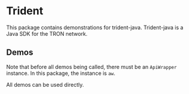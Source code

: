 # Trident

This package contains demonstrations for trident-java. Trident-java is a Java SDK for the TRON network.

## Demos

Note that before all demos being called, there must be an `ApiWrapper` instance. In this package, the instance is `aw`.

All demos can be used directly.
